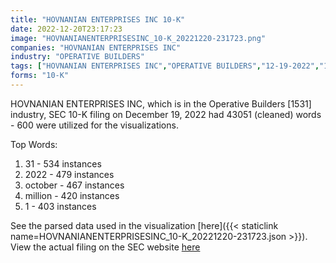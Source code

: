 ```yaml
---
title: "HOVNANIAN ENTERPRISES INC 10-K"
date: 2022-12-20T23:17:23
image: "HOVNANIANENTERPRISESINC_10-K_20221220-231723.png"
companies: "HOVNANIAN ENTERPRISES INC"
industry: "OPERATIVE BUILDERS"
tags: ["HOVNANIAN ENTERPRISES INC","OPERATIVE BUILDERS","12-19-2022","10-K"]
forms: "10-K"
---
```

HOVNANIAN ENTERPRISES INC, which is in the Operative Builders [1531] industry, SEC 10-K filing on December 19, 2022 had 43051 (cleaned) words - 600 were utilized for the visualizations.

Top Words:
1. 31 - 534 instances
2. 2022 - 479 instances
3. october - 467 instances
4. million - 420 instances
5. 1 - 403 instances


See the parsed data used in the visualization [here]({{< staticlink name=HOVNANIANENTERPRISESINC_10-K_20221220-231723.json >}}).  
View the actual filing on the SEC website [here](https://www.sec.gov/Archives/edgar/data/357294/0001437749-22-029364.txt)